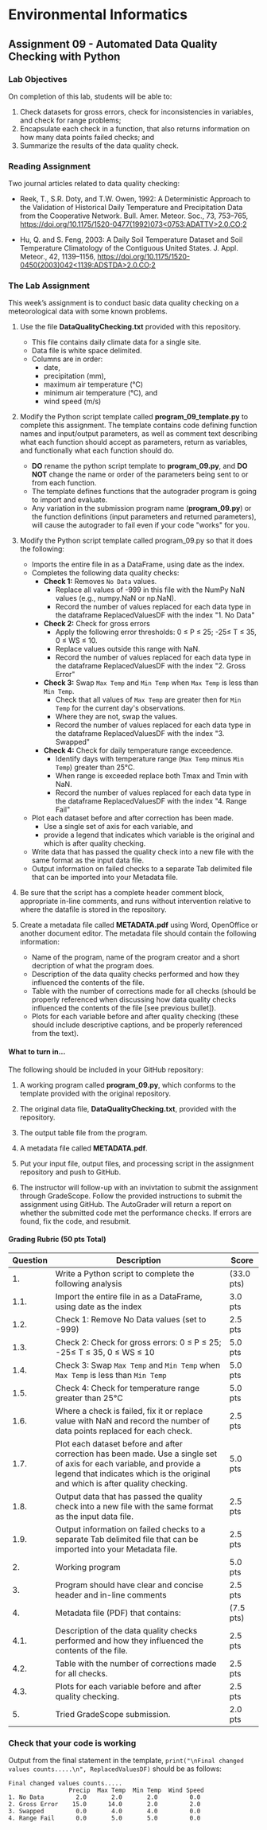 # Environmental Informatics

## Assignment 09 - Automated Data Quality Checking with Python

### Lab Objectives

On completion of this lab, students will be able to:

1. Check datasets for gross errors, check for inconsistencies in variables, and check for range problems;
2. Encapsulate each check in a function, that also returns information on how many data points failed checks; and
3. Summarize the results of the data quality check.

### Reading Assignment

Two journal articles related to data quality checking:

- Reek, T., S.R. Doty, and T.W. Owen, 1992: A Deterministic Approach to the Validation of Historical Daily Temperature and Precipitation Data from the Cooperative Network. Bull. Amer. Meteor. Soc., 73, 753–765, [https://doi.org/10.1175/1520-0477(1992)073<0753:ADATTV>2.0.CO;2](https://doi.org/10.1175/1520-0477(1992)073<0753:ADATTV>2.0.CO;2)

- Hu, Q. and S. Feng, 2003: A Daily Soil Temperature Dataset and Soil Temperature Climatology of the Contiguous United States. J. Appl. Meteor., 42, 1139–1156, [https://doi.org/10.1175/1520-0450(2003)042<1139:ADSTDA>2.0.CO;2](https://doi.org/10.1175/1520-0450(2003)042<1139:ADSTDA>2.0.CO;2)

### The Lab Assignment

This week’s assignment is to conduct basic data quality checking on a meteorological data with some known problems.

1. Use the file **DataQualityChecking.txt** provided with this repository.

   - This file contains daily climate data for a single site.
   - Data file is white space delimited.
   - Columns are in order:
     - date,
     - precipitation (mm),
     - maximum air temperature (°C)
     - minimum air temperature (°C), and
     - wind speed (m/s)
     
2. Modify the Python script template called **program_09_template.py** to complete this assignment.  The template contains code defining function names and input/output parameters, as well as comment text describing what each function should accept as parameters, return as variables, and functionally what each function should do.  
   - **DO** rename the python script template to **program_09.py**, and **DO NOT** change the name or order of the parameters being sent to or from each function.  
   - The template defines functions that the autograder program is going to import and evaluate.  
   - Any variation in the submission program name (**program_09.py**) or the function definitions (input parameters and returned parameters), will cause the autograder to fail even if your code "works" for you.  

2. Modify the Python script template called program_09.py so that it does the following:

   - Imports the entire file in as a DataFrame, using date as the index.
   - Completes the following data quality checks:
     - **Check 1:** Removes `No Data` values.
       - Replace all values of -999 in this file with the NumPy NaN values (e.g., numpy.NaN or np.NaN).
       - Record the number of values replaced for each data type in the dataframe ReplacedValuesDF with the index "1. No Data"
     - **Check 2:** Check for gross errors
       - Apply the following error thresholds: 0 ≤ P ≤ 25; -25≤ T ≤ 35, 0 ≤ WS ≤ 10.
       - Replace values outside this range with NaN.
       - Record the number of values replaced for each data type in the dataframe ReplacedValuesDF with the index "2. Gross Error"
     - **Check 3:** Swap `Max Temp` and `Min Temp` when `Max Temp` is less than `Min Temp`.
       - Check that all values of `Max Temp` are greater then for `Min Temp` for the current day's observations.
       - Where they are not, swap the values.
       - Record the number of values replaced for each data type in the dataframe ReplacedValuesDF with the index "3. Swapped"
     - **Check 4:** Check for daily temperature range exceedence.
        - Identify days with temperature range (`Max Temp` minus `Min Temp`) greater than 25°C.
        - When range is exceeded replace both Tmax and Tmin with NaN.
        - Record the number of values replaced for each data type in the dataframe ReplacedValuesDF with the index "4. Range Fail"
   - Plot each dataset before and after correction has been made.
     - Use a single set of axis for each variable, and
     - provide a legend that indicates which variable is the original and which is after quality checking.
   - Write data that has passed the quality check into a new file with the same format as the input data file.
   - Output information on failed checks to a separate Tab delimited file that can be imported into your Metadata file.

3. Be sure that the script has a complete header comment block, appropriate in-line comments, and runs without intervention relative to where the datafile is stored in the repository.

4. Create a metadata file called **METADATA.pdf** using Word, OpenOffice or another document editor.  The metadata file should contain the following information:

   - Name of the program, name of the program creator and a short decription of what the program does.
   - Description of the data quality checks performed and how they influenced the contents of the file.
   - Table with the number of corrections made for all checks (should be properly referenced when discussing how data quality checks influenced the contents of the file \[see previous bullet\]). 
   - Plots for each variable before and after quality checking (these should include descriptive captions, and be properly referenced from the text). 

#### What to turn in...

The following should be included in your GitHub repository:

1. A working program called **program_09.py**, which conforms to the template provided with the original repository.

2. The original data file, **DataQualityChecking.txt**, provided with the repository.

3. The output table file from the program.

4. A metadata file called **METADATA.pdf**.

5. Put your input file, output files, and processing script in the assignment repository and push to GitHub. 

6. The instructor will follow-up with an invivtation to submit the assignment through GradeScope.  Follow the provided instructions to submit the assignment using GitHub.  The AutoGrader will return a report on whether the submitted code met the performance checks.  If errors are found, fix the code, and resubmit.

#### Grading Rubric (50 pts Total)

| Question | Description | Score |
| -------- | ----------- | ----- |
| 1. | Write a Python script to complete the following analysis | (33.0 pts) |
| 1.1. | Import the entire file in as a DataFrame, using date as the index | 3.0 pts |
| 1.2. | Check 1: Remove No Data values (set to -999) | 2.5 pts |
| 1.3. | Check 2: Check for gross errors: 0 ≤ P ≤ 25; -25≤ T ≤ 35, 0 ≤ WS ≤ 10 | 5.0 pts |
| 1.4. | Check 3: Swap `Max Temp` and `Min Temp` when `Max Temp` is less than `Min Temp` | 5.0 pts |
| 1.5. | Check 4: Check for temperature range greater than 25°C | 5.0 pts |
| 1.6. | Where a check is failed, fix it or replace value with NaN and record the number of data points replaced for each check. | 2.5 pts |
| 1.7. | Plot each dataset before and after correction has been made.  Use a single set of axis for each variable, and provide a legend that indicates which is the original and which is after quality checking.  | 5.0 pts |
| 1.8. | Output data that has passed the quality check into a new file with the same format as the input data file. | 2.5 pts |
| 1.9. | Output information on failed checks to a separate Tab delimited file that can be imported into your Metadata file. | 2.5 pts |
| 2. | Working program | 5.0 pts |
| 3. | Program should have clear and concise header and in-line comments | 2.5 pts |
| 4. | Metadata file (PDF) that contains: | (7.5 pts) |
| 4.1. | Description of the data quality checks performed and how they influenced the contents of the file. | 2.5 pts |
| 4.2. | Table with the number of corrections made for all checks. | 2.5 pts |
| 4.3. | Plots for each variable before and after quality checking. | 2.5 pts |
| 5. | Tried GradeScope submission. | 2.0 pts |

### Check that your code is working

Output from the final statement in the template, `print("\nFinal changed values counts.....\n", ReplacedValuesDF)` should be as follows:

```
Final changed values counts.....
                 Precip  Max Temp  Min Temp  Wind Speed
1. No Data         2.0       2.0       2.0         0.0
2. Gross Error    15.0      14.0       2.0         2.0
3. Swapped         0.0       4.0       4.0         0.0
4. Range Fail      0.0       5.0       5.0         0.0
```

